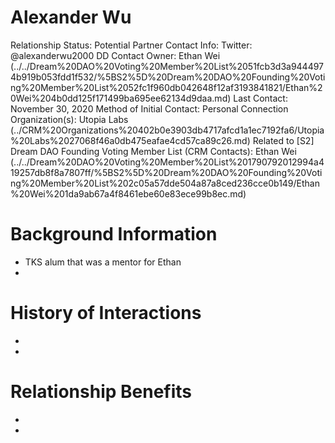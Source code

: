 # Alexander Wu

Relationship Status: Potential Partner
Contact Info: Twitter: @alexanderwu2000
DD Contact Owner: Ethan Wei (../../Dream%20DAO%20Voting%20Member%20List%2051fcb3d3a9444974b919b053fdd1f532/%5BS2%5D%20Dream%20DAO%20Founding%20Voting%20Member%20List%2052fc1f960db042648f12af3193841821/Ethan%20Wei%204b0dd125f171499ba695ee62134d9daa.md)
Last Contact: November 30, 2020
Method of Initial Contact: Personal Connection
Organization(s): Utopia Labs (../CRM%20Organizations%20402b0e3903db4717afcd1a1ec7192fa6/Utopia%20Labs%2027068f46a0db475eafae4cd57ca89c26.md)
Related to [S2] Dream DAO Founding Voting Member List (CRM Contacts): Ethan Wei (../../Dream%20DAO%20Voting%20Member%20List%201790792012994a419257db8f8a7807ff/%5BS2%5D%20Dream%20DAO%20Founding%20Voting%20Member%20List%202c05a57dde504a87a8ced236cce0b149/Ethan%20Wei%201da9ab67a4f8461ebe60e83ece99b8ec.md)

# Background Information

- TKS alum that was a mentor for Ethan
- 

# History of Interactions

- 
- 

# Relationship Benefits

- 
-
